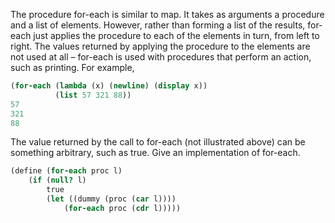 The procedure for-each is similar to map. It takes as arguments a procedure and a list of elements. However, rather than forming a list of the results, for-each just applies the procedure to each of the elements in turn, from left to right. The values returned by applying the procedure to the elements are not used at all – for-each is used with procedures that perform an action, such as printing. For example,

```scheme
(for-each (lambda (x) (newline) (display x))
          (list 57 321 88))
57
321
88
```

The value returned by the call to for-each (not illustrated above) can be something arbitrary, such as true. Give an implementation of for-each.

```scheme
(define (for-each proc l)
    (if (null? l)
        true
        (let ((dummy (proc (car l))))
            (for-each proc (cdr l)))))
```
